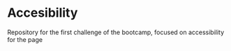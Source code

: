 # Accesibility
Repository for the first challenge of the bootcamp, focused on accessibility for the page
